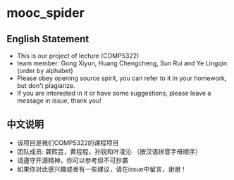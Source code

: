 # mooc_spider

## English Statement

* This is our project of lecture (COMP5322)
* team member: Gong Xiyun, Huang Chengcheng, Sun Rui and Ye Lingqin (order by alphabet)
* Please obey opening source spirit, you can refer to it in your homework, but don't plagiarize. 
* If you are interested in it or have some suggestions, please leave a message in issue, thank you!

## 中文说明

* 该项目是我们COMP5322的课程项目
* 团队成员: 龚熙芸，黄程程，孙锐和叶凌沁 （按汉语拼音字母顺序）
* 请遵守开源精神，你可以参考但不可抄袭
* 如果你对此感兴趣或者有一些建议，请在issue中留言，谢谢！
